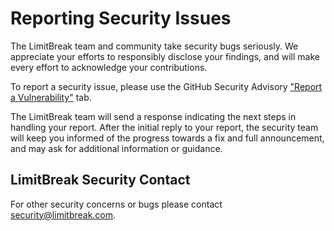 # Reporting Security Issues

The LimitBreak team and community take security bugs seriously. We appreciate your efforts to responsibly disclose your findings, and will make every effort to acknowledge your contributions.

To report a security issue, please use the GitHub Security Advisory ["Report a Vulnerability"](https://github.com/limitbreakinc/creator-token-standards/security/advisories/new) tab.

The LimitBreak team will send a response indicating the next steps in handling your report. After the initial reply to your report, the security team will keep you informed of the progress towards a fix and full announcement, and may ask for additional information or guidance.

## LimitBreak Security Contact

For other security concerns or bugs please contact security@limitbreak.com.